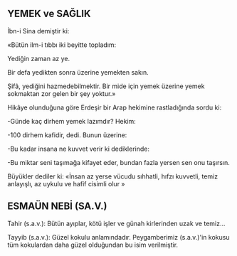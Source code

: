 ## YEMEK ve SAĞLIK

İbn-i Sina demiştir ki:

«Bütün ilm-i tıbbı iki beyitte topladım:

Yediğin zaman az ye.

Bir defa yedikten sonra üzerine yemekten sakın.

Şifâ, yediğini hazmedebilmektir. Bir mide için yemek üzerine yemek sokmaktan zor gelen bir şey yoktur.»

Hikâye olunduğuna göre Erdeşir bir Arap hekimine rastladığında sordu ki:

-Günde kaç dirhem yemek lazımdır? He­kim:

-100 dirhem kafidir, dedi. Bunun üzerine:

-Bu kadar insana ne kuvvet verir ki dedik­lerinde:

-Bu miktar seni taşımağa kifayet eder, bun­dan fazla yersen sen onu taşırsın.

Büyükler dediler ki: «İnsan az yerse vücu­du sıhhatli, hıfzı kuvvetli, temiz anlayışlı, az uykulu ve hafif cisimli olur »

## ESMAÜN NEBİ (SA.V.)

Tahir (s.a.v.): Bütün ayıplar, kötü işler ve günah kirlerinden uzak ve temiz...

Tayyib (s.a.v.): Güzel kokulu anlamındadır. Peygamberimiz (s.a.v.)'in kokusu tüm kokulardan daha güzel olduğundan bu isim verilmiştir.
